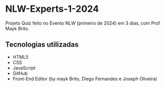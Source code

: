 # NLW-Experts-1-2024
Projeto Quiz feito no Evento NLW (primeiro de 2024) em 3 dias, com Prof Mayk Brito.

## Tecnologias utilizadas
- HTML5
- CSS
- JavaScript
- GitHub
- Front-End Editor (by mayk Brito, Diego Fernandes e Joseph Oliveira)

